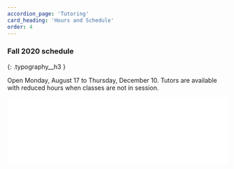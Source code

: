 ```yaml
---
accordion_page: 'Tutoring'
card_heading: 'Hours and Schedule'
order: 4
---
```


### Fall 2020 schedule
{: .typography__h3 }

Open Monday, August 17 to Thursday, December 10. Tutors are available with reduced hours when classes are not in session.

<iframe src="../schedule-widget/" frameborder="0" width="100%" height="auto" class="iframe"></iframe>